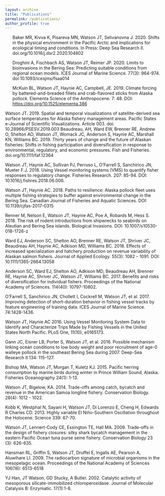 ```yaml
---
layout: archive
title: "Publications"
permalink: /publications/
author_profile: true
---
```


<ol reverse>
Baker MR, Kivva K, Pisareva MN, Watson JT, Selivanovna J. 2020. Shifts in the physical environment in the Pacific Arctic and implications for ecological timing and conditions. In Press: Deep Sea Research II. doi.org/10.1016/j.dsr2.2020.104802

Droghini A, Fischbach AS, Watson JT, Reimer JP. 2020. Limits to bioinvasions in the Bering Sea: Predicting suitable conditions from regional ocean models. ICES Journal of Marine Science. 77(3): 964-974. doi:10.1093/icesjms/fsaa014

McKuin BL, Watson JT, Haynie AC, Campbell, JE. 2019. Climate forcing by battered-and-breaded fillets and crab-flavored sticks from Alaska pollock. Elementa Science of the Anthropocene. 7: 48. DOI: https://doi.org/10.1525/elementa.386
</ol reverse>

Watson JT. 2019. Spatial and temporal visualizations of satellite-derived sea surface temperatures for Alaska fishery management areas. Pacific States e-Journal of Scientific Visualizations. Article 003. doi: 10.28966/PSESV.2019.003
Beaudreau, AH, Ward EW, Brenner RE, Andrew O, Shelton AO, Watson JT, Womack JC, Anderson S, Haynie AC, Marshall KN, Williams BC. 2019. Thirty years of change and the future of Alaskan fisheries: Shifts in fishing participation and diversification in response to environmental, regulatory, and economic pressures. Fish and Fisheries. doi.org/10.1111/faf.12364

Watson JT, Haynie AC, Sullivan PJ, Perruso L, O’Farrell S, Sanchirico JN, Mueter F.J. 2018. Using Vessel monitoring systems (VMS) to quantify fisher responses to regulatory change. Fisheries Research. 207: 85-94. DOI: 10.1016/j.fishres.2018.06.006.

Watson JT, Haynie AC. 2018. Paths to resilience: Alaska pollock fleet uses multiple fishing strategies to buffer against environmental change in the Bering Sea. Canadian Journal of Fisheries and Aquatic Sciences. DOI: 10.1139/cjfas-2017-0315

Renner M, Nelson E, Watson JT, Haynie AC, Poe A, Robards M, Hess S. 2018. The risk of rodent introductions from shipwrecks to seabirds on Aleutian and Bering Sea islands. Biological Invasions. DOI: 10.1007/s10530-018-1726-z

Ward EJ, Anderson SC, Shelton AO, Brenner RE, Watson JT, Shriver JC, Beaudreau AH, Haynie AC, Adkison MD, Williams BC. 2018. Effects of increased specialization and hatchery production on revenue variability of Alaskan salmon fishers. Journal of Applied Ecology. 55(3): 1082 – 1091. DOI: 10.1111/1365-2664.13058

Anderson SC, Ward EJ, Shelton AO, Adkison MD, Beaudreau AH, Brenner RE, Haynie AC, Shriver JC, Watson JT, Williams BC. 2017. Benefits and risks of diversification for individual fishers. Proceedings of the National Academy of Sciences. 114(40): 10797-10802.

O’Farrell S, Sanchirico JN, Chollett I, Cockrell M, Watson JT, et al. 2017. Improving detection of short-duration behavior in fishing vessel tracks by feature engineering of training data. ICES Journal of Marine Science. 74:1428-1436.

Watson JT, Haynie AC 2016. Using Vessel Monitoring System Data to Identify and Characterize Trips Made by Fishing Vessels in the United States North Pacific. PLoS One, 11(10), e0165173.

Gann JC, Eisner LB, Porter S, Watson JT, et al. 2016. Possible mechanism linking ocean conditions to low body weight and poor recruitment of age-0 walleye pollock in the southeast Bering Sea during 2007. Deep-Sea Research II 134: 115–127.

Bishop MA, Watson JT, Morgan T, Kuletz KJ. 2015. Pacific herring consumption by marine birds during winter in Prince William Sound, Alaska. Fisheries Oceanography 24(1): 1-13.

Watson JT, Bigelow, KA. 2014. Trade-offs among catch, bycatch and revenue in the American Samoa longline fishery. Conservation Biology. 28(4): 1012 - 1022.

Kobb K, Westphal N, Sayani H, Watson JT, Di Lorenzo E, Cheng H, Edwards R Charles CD. 2013. Highly variable El Niño-Southern Oscillation throughout the Holocene. Science 339: 67-70.

Watson JT, Lennert-Cody CE, Essington TE, Hall MA. 2009. Trade-offs in the design of fishery closures: silky shark bycatch management in the eastern Pacific Ocean tuna purse seine fishery. Conservation Biology 23 (3): 626-635.

Hansman RL, Griffin S, Watson JT, Druffel E, Ingalls AE, Pearson A, Aluwihare LI. 2009. The radiocarbon signature of microbial organisms in the mesopelagic ocean. Proceedings of the National Academy of Sciences 106(16): 6513-6518

YJ Han, JT Watson, GD Stucky, A Butler. 2002. Catalytic activity of mesoporous silicate-immobilized chloroperoxidase. Journal of Molecular Catalysis B: Enzymatic. 17(1):1-8.
